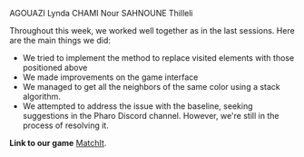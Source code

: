 AGOUAZI Lynda 
CHAMI Nour
SAHNOUNE Thilleli


Throughout this week, we worked well together as in the last sessions. Here are the main things we did:
- We  tried to implement the method  to replace visited elements with those positioned above
- We made improvements on the game interface
- We managed to get all the neighbors of the same color using a stack algorithm.
- We attempted to address the issue with the baseline, seeking suggestions in the Pharo Discord channel.
However, we're still in the process of resolving it.


**Link to our game** [MatchIt](https://github.com/Lynag16/MatchIt.git/).

